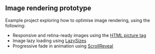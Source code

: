 ## Image rendering prototype

Example project exploring how to optimise image rendering, using the following:

* Responsive and retina-ready images using the [HTML picture tag](https://developer.mozilla.org/en/docs/Web/HTML/Element/picture)
* Image lazy loading using [LazySizes](https://github.com/aFarkas/lazysizes)
* Progressive fade in animation using [ScrollReveal](https://github.com/jlmakes/scrollreveal)

